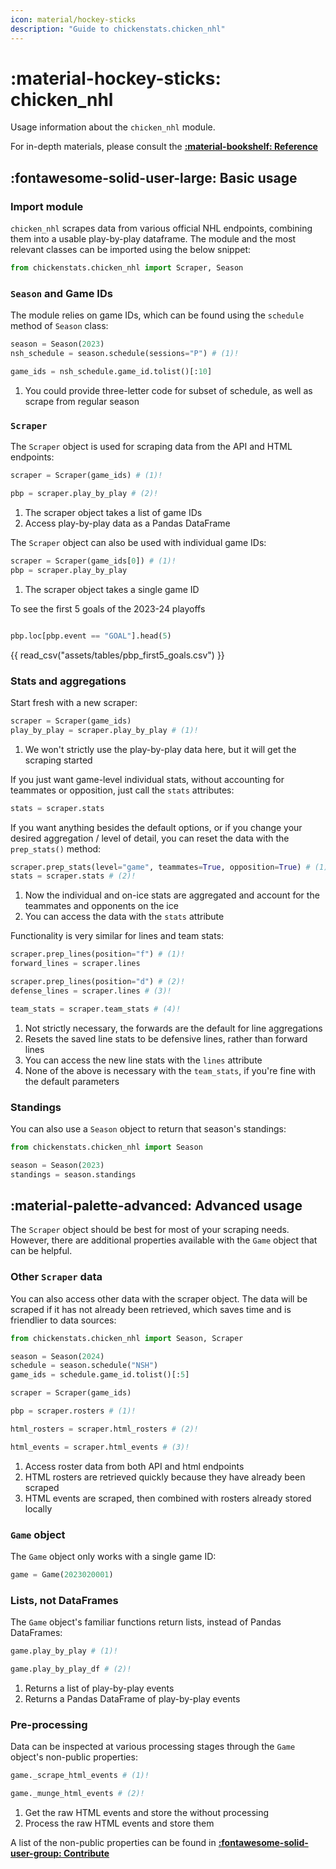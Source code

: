 ```yaml
---
icon: material/hockey-sticks
description: "Guide to chickenstats.chicken_nhl"
---
```


# :material-hockey-sticks: **chicken_nhl**

Usage information about the `chicken_nhl` module.

For in-depth materials, please consult the **[:material-bookshelf: Reference](../../reference/reference.md)**

## :fontawesome-solid-user-large: **Basic usage**

### **Import module**

`chicken_nhl` scrapes data from various official NHL endpoints, combining them into a usable play-by-play
dataframe. The module and the most relevant classes can be imported using the below snippet:

```py
from chickenstats.chicken_nhl import Scraper, Season
```

### **`Season` and Game IDs**
  
The module relies on game IDs, which can be found using the `schedule` method of `Season` class:

```py
season = Season(2023)
nsh_schedule = season.schedule(sessions="P") # (1)! 

game_ids = nsh_schedule.game_id.tolist()[:10]
```

1. You could provide three-letter code for subset of schedule, as well as scrape from regular season

### **`Scraper`**

The `Scraper` object is used for scraping data from the API and HTML endpoints:

```py
scraper = Scraper(game_ids) # (1)! 

pbp = scraper.play_by_play # (2)!
```

1. The scraper object takes a list of game IDs
2. Access play-by-play data as a Pandas DataFrame

The `Scraper` object can also be used with individual game IDs:

```py
scraper = Scraper(game_ids[0]) # (1)!
pbp = scraper.play_by_play
```

1. The scraper object takes a single game ID

To see the first 5 goals of the 2023-24 playoffs

```py

pbp.loc[pbp.event == "GOAL"].head(5)

```

{{ read_csv("assets/tables/pbp_first5_goals.csv") }}

### **Stats and aggregations**

Start fresh with a new scraper:

```python
scraper = Scraper(game_ids)
play_by_play = scraper.play_by_play # (1)!
```

1. We won't strictly use the play-by-play data here, but it will get the scraping started

If you just want game-level individual stats, without accounting for teammates or opposition, just call the
`stats` attributes:

```python
stats = scraper.stats
```

If you want anything besides the default options, or if you change your desired aggregation / level of detail,
you can reset the data with the `prep_stats()` method:

```python
scraper.prep_stats(level="game", teammates=True, opposition=True) # (1)!
stats = scraper.stats # (2)!
```

1. Now the individual and on-ice stats are aggregated and account for the teammates and opponents on the ice
2. You can access the data with the `stats` attribute

Functionality is very similar for lines and team stats:

```python
scraper.prep_lines(position="f") # (1)!
forward_lines = scraper.lines

scraper.prep_lines(position="d") # (2)!
defense_lines = scraper.lines # (3)!

team_stats = scraper.team_stats # (4)!
```

1. Not strictly necessary, the forwards are the default for line aggregations
2. Resets the saved line stats to be defensive lines, rather than forward lines
3. You can access the new line stats with the `lines` attribute
4. None of the above is necessary with the `team_stats`, if you're fine with the default parameters

### **Standings**

You can also use a `Season` object to return that season's standings:

```python
from chickenstats.chicken_nhl import Season

season = Season(2023)
standings = season.standings
```

## :material-palette-advanced: **Advanced usage**

The `Scraper` object should be best for most of your scraping needs. However, there are additional 
properties available with the `Game` object that can be helpful.

### **Other `Scraper` data**

You can also access other data with the scraper object. The data will be scraped if it has not already been retrieved,
which saves time and is friendlier to data sources:

```py
from chickenstats.chicken_nhl import Season, Scraper

season = Season(2024)
schedule = season.schedule("NSH")
game_ids = schedule.game_id.tolist()[:5]

scraper = Scraper(game_ids)

pbp = scraper.rosters # (1)! 

html_rosters = scraper.html_rosters # (2)! 

html_events = scraper.html_events # (3)! 
```

1. Access roster data from both API and html endpoints
2. HTML rosters are retrieved quickly because they have already been scraped
3. HTML events are scraped, then combined with rosters already stored locally

### **`Game` object**

The `Game` object only works with a single game ID:

```python
game = Game(2023020001)
```

### **Lists, not DataFrames**

The `Game` object's familiar functions return lists, instead of Pandas DataFrames:

```python
game.play_by_play # (1)! 

game.play_by_play_df # (2)! 
```

1. Returns a list of play-by-play events
2. Returns a Pandas DataFrame of play-by-play events

### **Pre-processing**

Data can be inspected at various processing stages through the `Game` object's non-public properties:

```python
game._scrape_html_events # (1)! 

game._munge_html_events # (2)!
```

1. Get the raw HTML events and store the without processing
2. Process the raw HTML events and store them

A list of the non-public properties can be found in
**[:fontawesome-solid-user-group: Contribute](../../contribute/contribute.md)**




